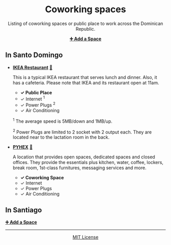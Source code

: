 <div align=center>

# Coworking spaces

Listing of coworking spaces or public place to work across the Dominican Republic.

**[:heavy_plus_sign: Add a Space](https://github.com/developersdo/coworking/issues/new)**

</div>

## In Santo Domingo

 - **[IKEA Restaurant](https://www.ikea.com.do/santodomingo/desktop/es_do/restaurante)** [:round_pushpin:](https://goo.gl/maps/2LAzYTHsYSK2)
 
     This is a typical IKEA restaurant that serves lunch and dinner. Also, it has a cafeteria. Please note that IKEA and its restaurant open at 11am.

    - **✓ Public Place**
    - ✓ Internet <sup>1</sup>
    - ✓ Power Plugs <sup>2</sup>
    - ✓ Air Conditioning

    <sup>1</sup> The average speed is 5MB/down and 1MB/up.
   
    <sup>2</sup> Power Plugs are limited to 2 socket with 2 output each. They are located near to the lactation room in the back.

 - **[PYHEX](http://www.pyhexwork.com/)** [:round_pushpin:](https://goo.gl/maps/pbHrYkx5aVS2)

    A location that provides open spaces, dedicated spaces and closed offices. They provide the essentials plus kitchen, water, coffee, lockers, break room, 1st-class furnitures, messaging services and more.

    - **✓ Coworking Space**
    - ✓ Internet
    - ✓ Power Plugs
    - ✓ Air Conditioning

## In Santiago

**[:heavy_plus_sign: Add a Space](https://github.com/developersdo/coworking/issues/new)**

---

<div align=center>

[MIT License](LICENSE)

</div>
